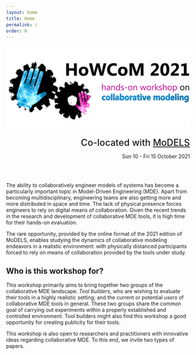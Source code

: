 ```yaml
---
layout: home
title: Home
permalink: /
order: 0
---
```


![howcom](/assets/howcom-v2-2-1500.png)

<div style="text-align: right">
<p style="font-size:25px;margin-bottom:0px;font-weight:500;">Co-located with <a href="http://www.modelsconference.org">MoDELS</a></p>
<p>Sun 10 - Fri 15 October 2021</p>
<br/><br/></div>

The ability to collaboratively engineer models of systems has become a particularly important topic in Model-Driven Engineering (MDE). Apart from becoming multidisciplinary, engineering teams are also getting more and more distributed in space and time. The lack of physical presence forces engineers to rely on digital means of collaboration. Given the recent trends in the research and development of collaborative MDE tools, it is high time for their hands-on evaluation.

The rare opportunity, provided by the online format of the 2021 edition of MoDELS, enables studying the dynamics of collaborative modeling endeavors in a realistic environment: with physically distanced participants forced to rely on means of collaboration provided by the tools under study.

## Who is this workshop for?

This workshop primarily aims to bring together two groups of the collaborative MDE landscape. <i>Tool builders</i>, who are wishing to evaluate their tools in a highly realistic setting; and the current or potential <i>users</i> of collaborative MDE tools in general. These two groups share the common goal of carrying out experiments within a properly established and controlled environment. Tool builders might also find this workshop a good opportunity for creating publicity for their tools.

This workshop is also open to researchers and practitioners with innovative ideas regarding collaborative MDE. To this end, we invite two types of papers.
